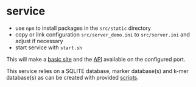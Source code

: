 # service

- use `npm` to install packages in the `src/static` directory
- copy or link configuration `src/server_demo.ini` to `src/server.ini` and adjust if necessary
- start service with `start.sh`

This will make a [basic site](http://localhost:5000/) and the [API](http://localhost:5000/api/) available on the configured port.

This service relies on a SQLITE database, marker database(s) and k-mer database(s) as can be created with provided [scripts](../scripts/).
